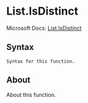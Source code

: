 # List.IsDistinct

Microsoft Docs: [List.IsDistinct](https://docs.microsoft.com/en-us/powerquery-m/list-isdistinct)

## Syntax

```
Syntax for this function.
```

## About

About this function.


